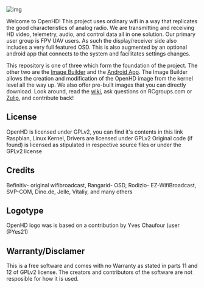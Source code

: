![img](https://github.com/HD-Fpv/Open.HD/blob/master/wiki-content/Open.HD%20Logo%20Splashscreen/Open.HD_Logo.png)

Welcome to OpenHD! This project uses ordinary wifi in a way that replicates the good characteristics of analog radio. We are transmitting and receiving HD video, telemetry, audio, and control data all in one solution. Our primary user group is FPV UAV users. As such the display/receiver side also includes a very full featured OSD. This is also augmented by an optional android app that connects to the system and facilitates settings changes.  

This repository is one of three which form the foundation of the project. The other two are the [Image Builder](https://github.com/HD-Fpv/Open.HD_Image_Builder) and the [Android App](https://github.com/HD-Fpv/Open.HD_AndroidApp). The Image Builder allows the creation and modification of the OpenHD image from the kernel level all the way up. We also offer pre-built images that you can directly download. Look around, read the [wiki](https://github.com/HD-Fpv/Open.HD/wiki), ask questions on RCgroups.com or [Zulip](https://open-hd.zulipchat.com), and contribute back!

## License
OpenHD is licensed under GPLv2, you can find it's contents in this link
Raspbian, Linux Kernel, Drivers are licensed under GPLv2
Original code (if found) is licensed as stipulated in respective source files or under the GPLv2 license 

## Credits
Befinitiv- original wifibroadcast, Rangarid- OSD, Rodizio- EZ-WifiBroadcast, SVP-COM, Dino.de, Jelle, Vitaliy, and many others

## Logotype
OpenHD logo was is based on a contribution by Yves Chaufour (user @Yes21)

## Warranty/Disclamer
This is a free software and comes with no Warranty as stated in parts 11 and 12 of GPLv2 license. The creators and contributors of the software are not resposible for how it is used.
